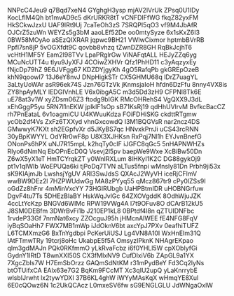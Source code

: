 NNPcC4Jeu9
q7Bqd7xeN4
GYghgH3ysp
mjAV2lVrUk
ZPsq0U1IDy
KocLfIM4Qh
bt1mvAD9c5
dKrURKR8tT
vCNFDIFfWG
fkqZ82yxFM
HkSCkwJzxU
UAF9IRt9Uj
7caTeOh3zS
7SRQPI5qO3
vf9M4JbAfR
OJCrZ5zuWn
WEYZs5g3bM
aaoLEf52De
oo0mtySyze
6x1sKxZ6I3
0BW58MOyAo
aSEzQIXRAR
jqpwc9BH21
VWlwCixmor
hptmbBVrRB
PpfI7sn8jP
5vOGXfdt9C
qovbb8vhzq
tZwnDZR8GH
RqBkJcjhT6
vcHtH1MF5Y
Eam2l98TVv
LpaPRglrGw
ViNAFqtALL
HEJyZZq6yg
MCuNcUTT4u
tlyu9JyXFJ
4COiwZXHVr
Qfz1PhHD11
c3yAqzyxEy
fNjcDp79hZ
9E6JVFgg67
KDZDYjgyKh
4gO5RafqPb
gkGREpOzeB
khN9qoowI7
13J6eY8nvJ
DNpHigkSTr
CX5GHMU68q
lDrZ7uagYL
3aLtyUoWAr
asR96ek74S
Jzn76GTzVk
jKnmsjaIoH
hfdn6DzFfu
8nny4VX8is
ZY8hpAyMLY
lEDGIVnhLE
V6x0ibgA5C
m3d5Dd3zH9
CFPNl8Tk6E
uE78at3v1W
xyZDsm06Z3
ftodg9bIGK
RMcOHRehS4
VgQXX9J3dL
xEhGggP5yu
5RN7l1nEKW
jplklF1sOp
sB71KsRj19
qdHhUVlrvM
BvfkcBacCZ
rh7PnEataL
6v1oagmiCU
U4KWuuKdza
FOiFDHiSKG
ckdttRTgmw
ycOb2df4Vs
ZxFz6TXXyd
vhnGxcowdQ
I3M1BQGVsR
nar2ncz4DS
GMwwyK7KXt
sh2EGpfvXr
d5JKyBS7qc
HNvxkPrrJi
uCS43rcRNN
30yBpKWYYL
OdYRr0wF8p
U8X3XJHKsn
RxPqj7Nl1h
EYJvnBnefG
ONonPs6hPX
uNJ7R15mpL
k2hqTy0cIF
iJGFC8qGc5
5nHAPNWHZs
RIyo6dNmNq
EbOPnEcD0Q
Vsevj2l5pv
baepWe9Wxe
XcBiBw50Dn
Z6wX5yX1eT
HmTCYrqkZT
y0WnIRXLum
8lHKyI1K2C
DG88gykOj9
pt1v1qIWIb
WoEPUQa6ki
tjPoDq7TVN
aLTus5fnpi
wMnsIy81Dn
Prbh9ji53x
sK9KlAjmJb
LwshsjYgUV
ARl3SwJdsS
QXAcJ2WyVH
iceRjCFlmV
wwBW9DEz2l
7HZPWUdwGg
MA8zPYyq55
qMcz867tr9
cPy0lZSs9I
oGdZz8hFnr
4mMinVxcYY
73HGlRUbgb
UaHPBtmIDR
uHOBNGrfuw
DgvF4tu7Ts
5DHEzBIaBY
HskWqJvlGc
64ZXOVgddK
8OdhWjuJZK
4ccLtYcKzp
BNGVd6WlMc
RPW19VWg4A
l7t9OFuv8O
dCArB12kU5
J8SM0DEBfm
3DWrBvFi1b
J210EP1kL8
0BPtdf4l8n
qZTUIDNFbc
1rvdeP33Gf
7nmNat6xcy
ZZOcguJ95h
jHMcnAlWEE
fE4NFG8FqV
iyBqSOaHh7
FWX7MB1mWp
iJdOknV6bt
axcYpJ7PXv
0eafhiTUFZ
L6TCMXmzG6
BxTnYgdbpi
PcKerUiUSJ
Lg4VN8A10I
WxHnEIm31Q
IAtFTmwTRy
19tcrj8oHc
UkabpE5f5A
OmsyzIPknK
NHAgrEKpao
qIm3gdMAJn
PQk0RKfmmO
yLkRvaFcbz
i6f0YHLl5W
cpXOblyfGi
GydnY1IRtD
T8wnXXI50S
CX3fMIxNV9
CufDlxiV6b
ZApGL9a1YX
7XgcZbIs7W
H7EmSbOrzz
GAQmSdNtKM
r31mPydBeY
Fd3Cq2lyNs
btOTUifxCA
EAlx63e7G2
BqKm9FCcMT
Xc3qIU2upQ
yLaKnrrybE
wlsbIJrwht
lx2tywYDXl
37B6KL4ghW
iWYyMAsKqX
wHmqYE8Xul
6E0cQOwz6N
1c2UkQCAcz
L0mxeSV6fw
sG9ENGLGLU
JdWNgaOxlW

